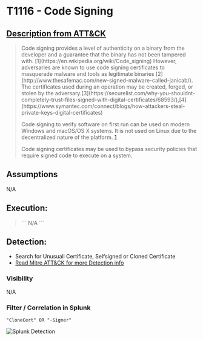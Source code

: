 # T1116 - Code Signing
## [Description from ATT&CK](https://attack.mitre.org/wiki/Technique/T1116)
<blockquote>
Code signing provides a level of authenticity on a binary from the developer and a guarantee that the binary has not been tampered with. [1](https://en.wikipedia.org/wiki/Code_signing) However, adversaries are known to use code signing certificates to masquerade malware and tools as legitimate binaries [2](http://www.thesafemac.com/new-signed-malware-called-janicab/). 
The certificates used during an operation may be created, forged, or stolen by the adversary.[3](https://securelist.com/why-you-shouldnt-completely-trust-files-signed-with-digital-certificates/68593/),[4](https://www.symantec.com/connect/blogs/how-attackers-steal-private-keys-digital-certificates)

Code signing to verify software on first run can be used on modern Windows and macOS/OS X systems. It is not used on Linux due to the decentralized nature of the platform. [1](https://en.wikipedia.org/wiki/Code_signing)

Code signing certificates may be used to bypass security policies that require signed code to execute on a system.
</blockquote>

## Assumptions
N/A 

## Execution:
 

<blockquote>
```
 N/A
```
</blockquote>

 

## Detection:
* Search for Unusuall Certificate, Selfsigned or Cloned Certificate
* [Read Mitre ATT&CK for more Detection info](https://attack.mitre.org/wiki/Technique/T1116)

### Visibility
N/A

### Filter / Correlation in Splunk
 

```
"CloneCert" OR "-Signer"
```

![Splunk Detection](https://github.com/avaplex/dpi911/blob/master/images/T1116.JPG)
